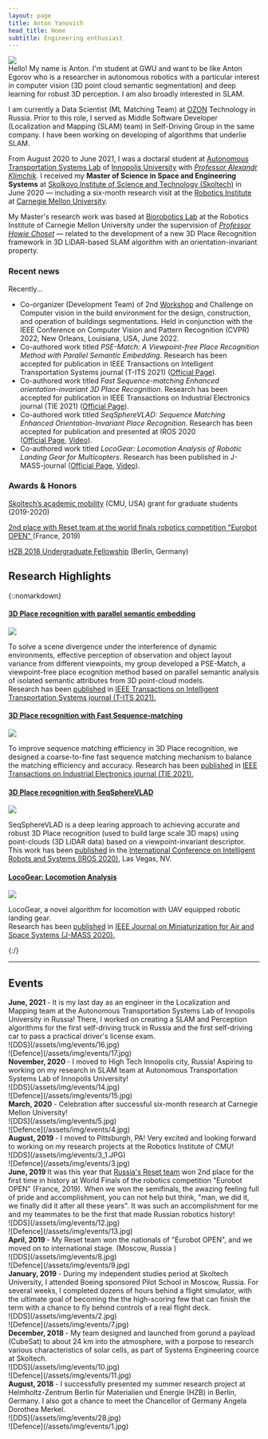 ```yaml
---
layout: page
title: Anton Yanovich
head_title: Home
subtitle: Engineering enthusiast
---
```


<div class="pretty-links">
<div class="grid">
<div class="unit golden-small profile-pic">
<img class='site-profile' src="/assets/img/image.jpg">
</div>
<div class="unit golden-large">
<div class="lead lead-about">
Hello! My name is Anton. I'm student at GWU and want to be like Anton Egorov who is a researcher in autonomous robotics with a particular interest in computer vision (3D point cloud semantic segmentation) and deep learning for robust 3D perception. I am also broadly interested in SLAM.

I am currently a Data Scientist (ML Matching Team) at [OZON](https://corp.ozon.com/) Technology in Russia. Prior to this role, I served as Middle Software Developer (Localization and Mapping (SLAM) team) in Self-Driving Group in the same company. I have been working on developing of algorithms that underlie SLAM.

From August 2020 to June 2021, I was a doctaral student at [Autonomous Transportation Systems Lab](https://robotics.innopolis.university/en/labs/laboratoriya-avtonomnyh-transportnyh-sistem/) of [Innopolis University](https://innopolis.university/en/) with [*Professor Alexandr Klimchik*](https://scholar.google.fr/citations?user=KLpMBj0AAAAJ&hl=en). I received my <strong>Master of Science in Space and Engineering Systems</strong> at [Skolkovo Institute of Science and Technology (Skoltech)](https://www.skoltech.ru/en/) in June 2020 — including a six-month research visit at the [Robotics Institute](https://www.ri.cmu.edu/) at [Carnegie Mellon University](https://www.cmu.edu/).
</div>

<!-- I am a fan of philosophy, aviation, sport, food, and art. In particular, the work of Arthur Schopenhauer, William Blake, Simone Weil, Leonard Cohen, Cormac McCarthy, Bon Iver, Charlie Kaufman, Wintersleep, and Dylan Thomas.  -->

My Master's research work was based at [Biorobotics Lab](http://biorobotics.ri.cmu.edu/index.php) at the Robotics Institute of Carnegie Mellon University under the supervision of [*Professor Howie Choset*](https://scholar.google.com/citations?user=4fvo61oAAAAJ&hl=en) — related to the development of a new 3D Place Recognition framework in 3D LiDAR-based SLAM algorithm with an orientation-invariant property.
</div>
</div>
</div>

<div class="grid news-about">
<div class="unit golden-large news">

<h3> <i class="fa fa-newspaper-o"></i> Recent news </h3>

<!-- I am currently...
* the web chair for the upcoming [Conference on Robot Learning (CoRL 2020)](https://www.robot-learning.org/).  -->

Recently...
* Co-organizer (Development Team) of 2nd [Workshop](https://cv4aec.github.io/) and Challenge on Computer vision in the build environment for the design, construction, and operation of buildings segmentations. Held in conjunction with the IEEE Conference on Computer Vision and Pattern Recognition (CVPR) 2022, New Orleans, Louisiana, USA, June 2022.
* Co-authored work titled *PSE-Match: A Viewpoint-free Place Recognition Method with Parallel Semantic Embedding*. Research has been accepted for publication in IEEE Transactions on Intelligent Transportation Systems journal (T-ITS 2021) ([Official Page](https://ieeexplore.ieee.org/abstract/document/9523568)).
* Co-authored work titled *Fast Sequence-matching Enhanced orientation-invariant 3D Place Recognition*. Research has been accepted for publication in IEEE Transactions on Industrial Electronics journal (TIE 2021) ([Official Page](https://ieeexplore.ieee.org/abstract/document/9351776)).
* Co-authored work titled *SeqSphereVLAD: Sequence Matching Enhanced Orientation-Invariant Place Recognition*. Research has been accepted for publication and presented at IROS 2020<!-- ([Official Page](https://roboticsconference.org/program/papers/7/), [<i class="fa fa-book"></i> arXiv preprint](https://arxiv.org/abs/2006.01031), --> <br>([Official Page](https://ieeexplore.ieee.org/abstract/document/9341727), [<i class="fa fa-youtube"></i> Video](https://www.youtube.com/watch?v=MB3CF2yy2EU)).
* Co-authored work titled *LocoGear: Locomotion Analysis of Robotic Landing Gear for Multicopters*. Research has been published in J-MASS-journal ([Official Page](https://ieeexplore.ieee.org/document/9163320), [<i class="fa fa-youtube"></i> Video](https://www.youtube.com/watch?v=Ug_XYDpnKl0)).

</div>

<div class="unit golden-small about">


<h3> <i class="fa fa-id-card"></i> Awards & Honors </h3>

<a href="https://www.skoltech.ru/en/education/academic-mobility/" >Skoltech’s academic mobility<a> (CMU, USA) grant for graduate students (2019-2020)

<a href="https://www.eurobot.org/eurobot/eurobot-2019/eurobot-2019-finals-results" > 2nd place with Reset team at the world finals robotics competition "Eurobot OPEN" </a> (France, 2019)

<a href="https://www.helmholtz-berlin.de/jobskarriere/sommerstudenten/index_en.html" > HZB 2018 Undergraduate Fellowship<a> (Berlin, Germany)
</div>
</div>

## Research Highlights
{::nomarkdown} 
<div class="projects">

  <div class="grid">
   <div class="unit half">
        <div class="project">
          <h4 class="project-title"> <a href="https://ieeexplore.ieee.org/abstract/document/9523568">3D Place recognition with parallel semantic embedding</a></h4>
          <img src='/assets/img/papers/pse_match.png' class='project-img'>
          <p>To solve a scene divergence under the interference of dynamic environments, effective perception of observation and object layout variance from different viewpoints, my group developed a PSE-Match, a viewpoint-free place ecognition method based on parallel semantic analysis of isolated semantic attributes from 3D point-cloud models. 
            <br>
            Research has been <a href="https://ieeexplore.ieee.org/abstract/document/9523568"><i class="fa fa-file-text" aria-hidden="true"></i> published</a> in <a href="https://ieee-itss.org/pub/t-its/"> IEEE Transactions on Intelligent Transportation Systems journal (T-ITS 2021).</a></p>
        </div>
      </div>

   <div class="unit half">
        <div class="project">
          <h4 class="project-title"> <a href="https://ieeexplore.ieee.org/abstract/document/9351776">3D Place recognition with Fast Sequence-matching</a></h4>
          <img src='/assets/img/papers/seq_framework_fig4.jpg' class='project-img'>
          <p>To improve sequence matching efficiency in 3D Place recognition, we designed a coarse-to-fine fast sequence matching mechanism to balance the matching efficiency and accuracy. Research has been <a href="https://ieeexplore.ieee.org/abstract/document/9351776"><i class="fa fa-file-text" aria-hidden="true"></i> published</a> in <a href="http://www.ieee-ies.org/pubs/transactions-on-industrial-electronics"> IEEE Transactions on Industrial Electronics journal (TIE 2021).</a></p>
        </div>
      </div>

   <div class="unit half">
        <div class="project">
          <h4 class="project-title"> <a href="https://ieeexplore.ieee.org/document/9341727?denied=">3D Place recognition with SeqSphereVLAD</a></h4>
          <img src='/assets/img/projects/spherevlad_framework.jpg' class='project-img'>
          <p>SeqSphereVLAD is a deep learing approach to achieving accurate and robust 3D Place recognition (used to build large scale 3D maps) using point-clouds (3D LiDAR data) based on a viewpoint-invariant descriptor. This work has been <a href="https://ieeexplore.ieee.org/document/9341727?denied="><i class="fa fa-file-text" aria-hidden="true"></i> published</a> in the <a href="https://www.iros2020.org/index.html"> International Conference on Intelligent Robots and Systems (IROS 2020)</a>, Las Vegas, NV.
        </div>
      </div>

   <div class="unit half">
    <div class="project">
      <h4 class="project-title"><a href="https://ieeexplore.ieee.org/document/9163320">LocoGear: Locomotion Analysis</a></h4>
      <img src='/assets/img/papers/geer_fig1.png' class='project-img'>
      <p> LocoGear, a novel algorithm for locomotion with UAV equipped robotic landing gear. 
        <br>
        Research has been <a href="https://ieeexplore.ieee.org/document/9163320"><i class="fa fa-file-text" aria-hidden="true"></i> published</a> in <a href="https://ieee-jmass.org/"> IEEE Journal on Miniaturization for Air and Space Systems (J-MASS 2020).</a></p>
      </div>
  </div>
  </div><!-- grid -->



</div>
{:/}

---

## Events

<div class="grid">
<div class="unit whole news-item">
<strong> June, 2021 </strong> - It is my last day as an engineer in the Localization and Mapping team at the Autonomous Transportation Systems Lab of Innopolis University in Russia! There, I worked on creating a SLAM and Perception algorithms for the first self-driving truck in Russia and the first self-driving car to pass a practical driver's license exam.
</div>

<div class="unit whole news-item">
<div class="unit half news-item">
![DDS](/assets/img/events/16.jpg)
</div>
<div class="unit half news-item">
![Defence](/assets/img/events/17.jpg)
</div>

<div class="grid">
<div class="unit whole news-item">
<strong> November, 2020 </strong> - I moved to High Tech Innopolis city, Russia! Aspiring to working on my research in SLAM team at Autonomous Transportation Systems Lab of Innopolis University!
</div>

<div class="unit whole news-item">
<div class="unit half news-item">
![DDS](/assets/img/events/14.jpg)
</div>
<div class="unit half news-item">
![Defence](/assets/img/events/15.jpg)
</div>

<div class="unit whole news-item">
<strong> March, 2020 </strong> - Celebration after successful six-month research at Carnegie Mellon University!
</div>

<div class="unit whole news-item">
<div class="unit half news-item">
![DDS](/assets/img/events/5.jpg)
</div>
<div class="unit half news-item">
![Defence](/assets/img/events/4.jpg)
</div>

<div class="unit whole news-item">
<strong> August, 2019 </strong> - I moved to Pittsburgh, PA! Very excited and looking forward to working on my research projects at the Robotics Institute of CMU!
</div>

<div class="unit whole news-item">
<div class="unit half news-item">
![DDS](/assets/img/events/3_1.JPG)
</div>
<div class="unit half news-item">
![Defence](/assets/img/events/3.jpg)
</div>
</div>

<div class="unit whole news-item">
<strong> June, 2019 </strong> It was this year that <a href="https://truestory.skoltech.ru/reset" > Russia's Reset team<a> won 2nd place for the first time in history at World Finals of the robotics competition "Eurobot OPEN" </a> (France, 2019). When we won the semifinals, the awazing feeling full of pride and accomplishment, you can not help but think, "man, we did it, we finally did it after all these years". It was such an accomplishment for me and my teammates to be the first that made Russian robotics history!
</div>

<div class="unit whole news-item">
<div class="unit half news-item">
![DDS](/assets/img/events/12.jpg)
</div>
<div class="unit half news-item">
![Defence](/assets/img/events/13.jpg)
</div>
</div>

<div class="unit whole news-item">
<strong> April, 2019 </strong> - My Reset team won the nationals of "Eurobot OPEN", and we moved on to international stage. (Moscow, Russia )
</div>

<div class="unit whole news-item">
<div class="unit half news-item">
![DDS](/assets/img/events/8.jpg)
</div>
<div class="unit half news-item">
![Defence](/assets/img/events/9.jpg)
</div>
</div>

<div class="unit whole news-item">
<strong> January, 2019 </strong> - During my independent studies period at Skoltech University, I attended Boeing sponsored Pilot School in Moscow, Russia. For several weeks, I completed dozens of hours behind a flight simulator, with the ultimate goal of becoming the the high-scoring few that can finish the term with a chance to fly behind controls of a real flight deck.
</div>

<div class="unit whole news-item">
<div class="unit half news-item">
![DDS](/assets/img/events/2.jpg)
</div>
<div class="unit half news-item">
![Defence](/assets/img/events/7.jpg)
</div>

<div class="unit whole news-item">
<strong> December, 2018 </strong> - My team designed and launched from gorund a payload (CubeSat) to about 24 km into the atmosphere, with a porpose to research various characteristics of solar cells, as part of Systems Engineering cource at Skoltech.
</div>

<div class="unit whole news-item">
<div class="unit half news-item">
![DDS](/assets/img/events/10.jpg)
</div>
<div class="unit half news-item">
![Defence](/assets/img/events/11.jpg)
</div>
</div>

</div>
<div class="unit whole news-item">
<strong> August, 2018 </strong> - I successfully presented my summer research project at Helmholtz-Zentrum Berlin für Materialien und Energie (HZB) in Berlin, Germany. I also got a chance to meet the Chancellor of Germany Angela Dorothea Merkel. 
</div>

<div class="unit whole news-item">
<div class="unit half news-item">
![DDS](/assets/img/events/28.jpg)
</div>
<div class="unit half news-item">
![Defence](/assets/img/events/1.jpg)
</div>
</div>
</div><!-- grid -->



